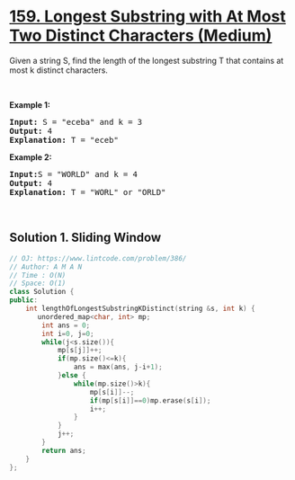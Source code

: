 # [159. Longest Substring with At Most Two Distinct Characters (Medium)](https://leetcode.com/problems/longest-substring-with-at-most-k-distinct-characters/)

<p>Given a string S, find the length of the longest substring T that contains at most k distinct characters.</p>

<p>&nbsp;</p>
<p><strong>Example 1:</strong></p>

<pre><strong>Input:</strong> S = "eceba" and k = 3
<strong>Output:</strong> 4
<strong>Explanation:</strong> T = "eceb"
</pre>

<p><strong>Example 2:</strong></p>

<pre><strong>Input:</strong>S = "WORLD" and k = 4
<strong>Output:</strong> 4
<strong>Explanation:</strong> T = "WORL" or "ORLD"
</pre>


<p>&nbsp;</p>


## Solution 1. Sliding Window

```cpp
// OJ: https://www.lintcode.com/problem/386/
// Author: A M A N
// Time : O(N)
// Space: O(1)  
class Solution {
public:
    int lengthOfLongestSubstringKDistinct(string &s, int k) {
       unordered_map<char, int> mp;
        int ans = 0;
        int i=0, j=0;
        while(j<s.size()){
            mp[s[j]]++;
            if(mp.size()<=k){
                ans = max(ans, j-i+1);
            }else {
                while(mp.size()>k){
                    mp[s[i]]--;
                    if(mp[s[i]]==0)mp.erase(s[i]);
                    i++;
                }
            }
            j++;
        }
        return ans;
    }
};
```